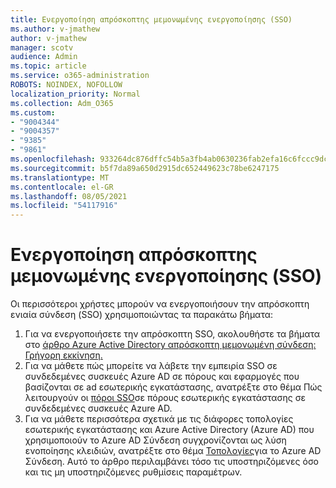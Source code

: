```yaml
---
title: Ενεργοποίηση απρόσκοπτης μεμονωμένης ενεργοποίησης (SSO)
ms.author: v-jmathew
author: v-jmathew
manager: scotv
audience: Admin
ms.topic: article
ms.service: o365-administration
ROBOTS: NOINDEX, NOFOLLOW
localization_priority: Normal
ms.collection: Adm_O365
ms.custom:
- "9004344"
- "9004357"
- "9385"
- "9861"
ms.openlocfilehash: 933264dc876dffc54b5a3fb4ab0630236fab2efa16c6fccc9dc31716cf366129
ms.sourcegitcommit: b5f7da89a650d2915dc652449623c78be6247175
ms.translationtype: MT
ms.contentlocale: el-GR
ms.lasthandoff: 08/05/2021
ms.locfileid: "54117916"
---
```

# <a name="enable-seamless-single-sign-on-sso"></a>Ενεργοποίηση απρόσκοπτης μεμονωμένης ενεργοποίησης (SSO)

Οι περισσότεροι χρήστες μπορούν να ενεργοποιήσουν την απρόσκοπτη ενιαία σύνδεση (SSO) χρησιμοποιώντας τα παρακάτω βήματα:

1. Για να ενεργοποιήσετε την απρόσκοπτη SSO, ακολουθήστε τα βήματα στο [άρθρο Azure Active Directory απρόσκοπτη μεμονωμένη σύνδεση: Γρήγορη εκκίνηση.](https://docs.microsoft.com/azure/active-directory/hybrid/how-to-connect-sso-quick-start)
2. Για να μάθετε πώς μπορείτε να λάβετε την εμπειρία SSO σε συνδεδεμένες συσκευές Azure AD σε πόρους και εφαρμογές που βασίζονται σε ad εσωτερικής εγκατάστασης, ανατρέξτε στο θέμα Πώς λειτουργούν οι [πόροι SSO](https://docs.microsoft.com/azure/active-directory/devices/azuread-join-sso)σε πόρους εσωτερικής εγκατάστασης σε συνδεδεμένες συσκευές Azure AD.
3. Για να μάθετε περισσότερα σχετικά με τις διάφορες τοπολογίες εσωτερικής εγκατάστασης και Azure Active Directory (Azure AD) που χρησιμοποιούν το Azure AD Σύνδεση συγχρονίζονται ως λύση ενοποίησης κλειδιών, ανατρέξτε στο θέμα [Τοπολογίες](https://docs.microsoft.com/azure/active-directory/hybrid/plan-connect-topologies)για το Azure AD Σύνδεση. Αυτό το άρθρο περιλαμβάνει τόσο τις υποστηριζόμενες όσο και τις μη υποστηριζόμενες ρυθμίσεις παραμέτρων.
